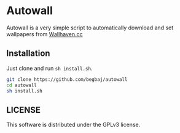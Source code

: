 # Autowall
Autowall is a very simple script to automatically download and set wallpapers from [Wallhaven.cc](https://wallhaven.cc/)

## Installation
Just clone and run ` sh install.sh `.

```bash
git clone https://github.com/begbaj/autowall
cd autowall
sh install.sh
```

## LICENSE
This software is distributed under the GPLv3 license.
